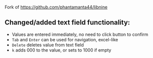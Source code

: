 Fork of https://github.com/phantamanta44/libnine

## Changed/added text field functionality:

- Values are entered immediately, no need to click button to confirm
- `Tab` and `Enter` can be used for navigation, excel-like
- `Delete` deletes value from text field
- `k` adds 000 to the value, or sets to 1000 if empty
